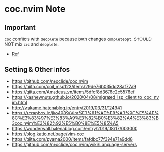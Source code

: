 coc.nvim Note
================

## Important

`coc` conflicts with `deoplete` because both changes `completeopt`.
SHOULD NOT mix `coc` and `deoplete`.

- [Ref](https://github.com/Shougo/deoplete.nvim/issues/1092)

## Setting & Other Infos

- https://github.com/neoclide/coc.nvim
- https://qiita.com/coil_msp123/items/29de76b035dd28af77a9
- https://qiita.com/Amadeus_vn/items/5dfcf8d3676c2c5576ef
- https://kashewnuts.github.io/2020/04/08/migrated_lsp_client_to_coc_nvim.html
- http://wakame.hatenablog.jp/entry/2019/03/31/124941
- https://scrapbox.io/jiro4989/Vim%E3%81%AE%E8%A3%9C%E5%AE%8C%E3%83%97%E3%83%A9%E3%82%B0%E3%82%A4%E3%83%B3coc.nvim%E3%82%92%E5%B0%8E%E5%85%A5
- https://wonderwall.hatenablog.com/entry/2019/08/17/003000
- https://blog.katio.net/page/vim-coc
- https://qiita.com/pyama2000/items/fafdbc77f394e71a9dd8
- https://github.com/neoclide/coc.nvim/wiki/Language-servers


